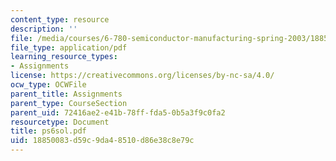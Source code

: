 ```yaml
---
content_type: resource
description: ''
file: /media/courses/6-780-semiconductor-manufacturing-spring-2003/18850083d59c9da48510d86e38c8e79c_ps6sol.pdf
file_type: application/pdf
learning_resource_types:
- Assignments
license: https://creativecommons.org/licenses/by-nc-sa/4.0/
ocw_type: OCWFile
parent_title: Assignments
parent_type: CourseSection
parent_uid: 72416ae2-e41b-78ff-fda5-0b5a3f9c0fa2
resourcetype: Document
title: ps6sol.pdf
uid: 18850083-d59c-9da4-8510-d86e38c8e79c
---
```

